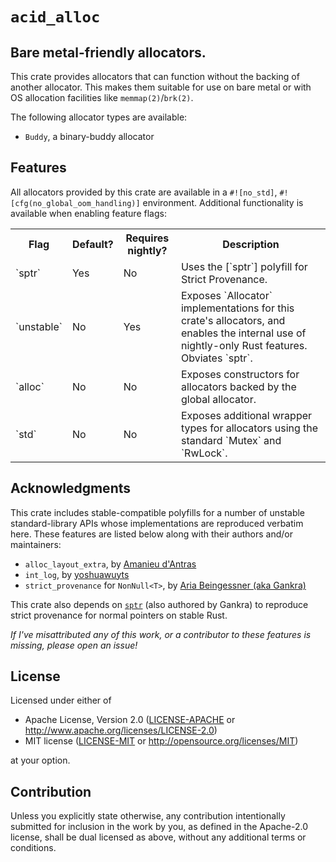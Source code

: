 # `acid_alloc`

## Bare metal-friendly allocators.

This crate provides allocators that can function without the backing of another
allocator. This makes them suitable for use on bare metal or with OS allocation
facilities like `memmap(2)`/`brk(2)`.

The following allocator types are available:

- `Buddy`, a binary-buddy allocator

## Features

All allocators provided by this crate are available in a `#![no_std]`,
`#![cfg(no_global_oom_handling)]` environment. Additional functionality is
available when enabling feature flags:

<table>
 <tr>
  <th>Flag</th>
  <th>Default?</th>
  <th>Requires nightly?</th>
  <th>Description</th>
 </tr>
 <tr><!-- sptr -->
  <td>`sptr`</td>
  <td>Yes</td>
  <td>No</td>
  <td>
   Uses the [`sptr`] polyfill for Strict Provenance.
  </td>
 </tr>
 <tr>
  <td>`unstable`</td>
  <td>No</td>
  <td>Yes</td>
  <td>
   Exposes `Allocator` implementations for this crate's allocators, and enables
   the internal use of nightly-only Rust features. Obviates `sptr`.
  </td>
 </tr>
 <tr><!-- Requires nightly? -->
  <td>`alloc`</td>
  <td>No</td>
  <td>No</td>
  <td>
   Exposes constructors for allocators backed by the global allocator.
  </td>
 </tr>
 <tr><!-- Description -->
  <td>`std`</td>
  <td>No</td>
  <td>No</td>
  <td>
   Exposes additional wrapper types for allocators using the standard `Mutex`
   and `RwLock`.
  </td>
 </tr>
</table>

[`sptr`]: https://crates.io/crates/sptr

## Acknowledgments

This crate includes stable-compatible polyfills for a number of unstable
standard-library APIs whose implementations are reproduced verbatim here. These
features are listed below along with their authors and/or maintainers:

- `alloc_layout_extra`, by [Amanieu d'Antras]
- `int_log`, by [yoshuawuyts]
- `strict_provenance` for `NonNull<T>`, by [Aria Beingessner (aka Gankra)]

This crate also depends on [`sptr`] (also authored by Gankra) to reproduce
strict provenance for normal pointers on stable Rust.

_If I've misattributed any of this work, or a contributor to these features is
missing, please open an issue!_

[library api team]: https://www.rust-lang.org/governance/teams/library#Library%20API%20team
[amanieu d'antras]: https://github.com/Amanieu
[yoshuawuyts]: https://github.com/yoshuawuyts
[aria beingessner (aka gankra)]: https://github.com/Gankra

## License

Licensed under either of

- Apache License, Version 2.0
  ([LICENSE-APACHE](LICENSE-APACHE) or http://www.apache.org/licenses/LICENSE-2.0)
- MIT license
  ([LICENSE-MIT](LICENSE-MIT) or http://opensource.org/licenses/MIT)

at your option.

## Contribution

Unless you explicitly state otherwise, any contribution intentionally submitted
for inclusion in the work by you, as defined in the Apache-2.0 license, shall be
dual licensed as above, without any additional terms or conditions.
